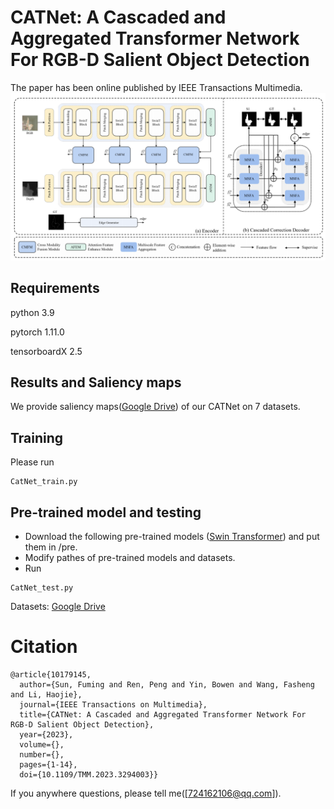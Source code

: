# CATNet: A Cascaded and Aggregated Transformer Network For RGB-D Salient Object Detection
The paper has been online published by IEEE Transactions Multimedia. 
![](./figs/Overview.png)

## Requirements
python 3.9

pytorch 1.11.0

tensorboardX 2.5
## Results and Saliency maps
We provide saliency maps([Google Drive](https://drive.google.com/drive/folders/1DZGmNBl3jZBGexlosbWcrhQYQtWdE2Bv?usp=drive_link/)) of our CATNet on 7 datasets.
## Training
Please run 
```
CatNet_train.py
```
## Pre-trained model and testing
- Download the following pre-trained models ([Swin Transformer](https://github.com/SwinTransformer/storage/releases/download/v1.0.0/swin_base_patch4_window12_384_22k.pth)) and put them in /pre.
- Modify pathes of pre-trained models and datasets.
- Run 
```
CatNet_test.py
```
Datasets:
[Google Drive](https://drive.google.com/file/d/1ZF94G7ZwRo7M5M2qegvY_BYbwdN17mwk/view?usp=drive_link)

# Citation
```
@article{10179145,
  author={Sun, Fuming and Ren, Peng and Yin, Bowen and Wang, Fasheng and Li, Haojie},
  journal={IEEE Transactions on Multimedia}, 
  title={CATNet: A Cascaded and Aggregated Transformer Network For RGB-D Salient Object Detection}, 
  year={2023},
  volume={},
  number={},
  pages={1-14},
  doi={10.1109/TMM.2023.3294003}}
```

If you anywhere questions, please tell me([724162106@qq.com]).
